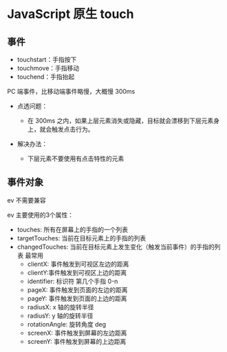 # JavaScript 原生 touch

## 事件

- touchstart：手指按下
- touchmove：手指移动
- touchend：手指抬起

PC 端事件，比移动端事件略慢，大概慢 300ms

- 点透问题：

  - 在 300ms 之内，如果上层元素消失或隐藏，目标就会漂移到下层元素身上，就会触发点击行为。

- 解决办法：

  - 下层元素不要使用有点击特性的元素

## 事件对象

ev 不需要兼容

ev 主要使用的3个属性：

- touches: 所有在屏幕上的手指的一个列表
- targetTouches: 当前在目标元素上的手指的列表
- changedTouches: 当前在目标元素上发生变化（触发当前事件）的手指的列表 最常用
  - clientX: 事件触发到可视区左边的距离
  - clientY:事件触发到可视区上边的距离
  - identifier: 标识符 第几个手指 0-n
  - pageX: 事件触发到页面的左边的距离
  - pageY: 事件触发到页面的上边的距离
  - radiusX: x 轴的旋转半径
  - radiusY: y 轴的旋转半径
  - rotationAngle: 旋转角度 deg
  - screenX: 事件触发到屏幕的左边距离
  - screenY: 事件触发到屏幕的上边距离